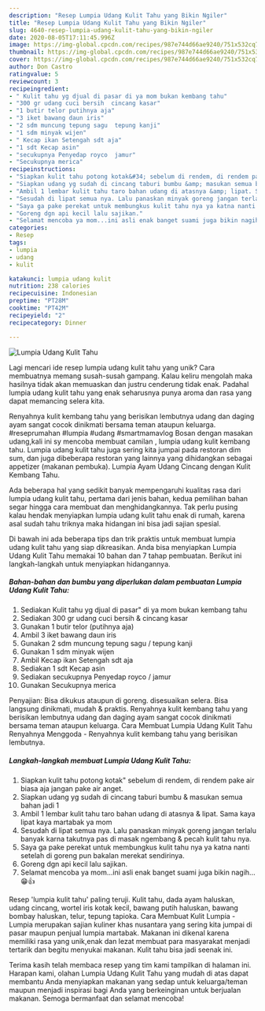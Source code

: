 ```yaml
---
description: "Resep Lumpia Udang Kulit Tahu yang Bikin Ngiler"
title: "Resep Lumpia Udang Kulit Tahu yang Bikin Ngiler"
slug: 4640-resep-lumpia-udang-kulit-tahu-yang-bikin-ngiler
date: 2020-08-05T17:11:45.996Z
image: https://img-global.cpcdn.com/recipes/987e744d66ae9240/751x532cq70/lumpia-udang-kulit-tahu-foto-resep-utama.jpg
thumbnail: https://img-global.cpcdn.com/recipes/987e744d66ae9240/751x532cq70/lumpia-udang-kulit-tahu-foto-resep-utama.jpg
cover: https://img-global.cpcdn.com/recipes/987e744d66ae9240/751x532cq70/lumpia-udang-kulit-tahu-foto-resep-utama.jpg
author: Don Castro
ratingvalue: 5
reviewcount: 3
recipeingredient:
- " Kulit tahu yg djual di pasar di ya mom bukan kembang tahu"
- "300 gr udang cuci bersih  cincang kasar"
- "1 butir telor putihnya aja"
- "3 iket bawang daun iris"
- "2 sdm muncung tepung sagu  tepung kanji"
- "1 sdm minyak wijen"
- " Kecap ikan Setengah sdt aja"
- "1 sdt Kecap asin"
- "secukupnya Penyedap royco  jamur"
- "Secukupnya merica"
recipeinstructions:
- "Siapkan kulit tahu potong kotak&#34; sebelum di rendem, di rendem pake air biasa aja jangan pake air anget."
- "Siapkan udang yg sudah di cincang taburi bumbu &amp; masukan semua bahan jadi 1"
- "Ambil 1 lembar kulit tahu taro bahan udang di atasnya &amp; lipat. Sama kaya lipat kaya martabak ya mom"
- "Sesudah di lipat semua nya. Lalu panaskan minyak goreng jangan terlalu banyak karna takutnya pas di masak ngembang &amp; pecah kulit tahu nya."
- "Saya ga pake perekat untuk membungkus kulit tahu nya ya katna nanti setelah di goreng pun bakalan merekat sendirinya."
- "Goreng dgn api kecil lalu sajikan."
- "Selamat mencoba ya mom...ini asli enak banget suami juga bikin nagih...😁👍"
categories:
- Resep
tags:
- lumpia
- udang
- kulit

katakunci: lumpia udang kulit 
nutrition: 238 calories
recipecuisine: Indonesian
preptime: "PT28M"
cooktime: "PT42M"
recipeyield: "2"
recipecategory: Dinner

---
```



![Lumpia Udang Kulit Tahu](https://img-global.cpcdn.com/recipes/987e744d66ae9240/751x532cq70/lumpia-udang-kulit-tahu-foto-resep-utama.jpg)

Lagi mencari ide resep lumpia udang kulit tahu yang unik? Cara membuatnya memang susah-susah gampang. Kalau keliru mengolah maka hasilnya tidak akan memuaskan dan justru cenderung tidak enak. Padahal lumpia udang kulit tahu yang enak seharusnya punya aroma dan rasa yang dapat memancing selera kita.

Renyahnya kulit kembang tahu yang berisikan lembutnya udang dan daging ayam sangat cocok dinikmati bersama teman ataupun keluarga. #reseprumahan #lumpia #udang #smartmamavlog Bosan dengan masakan udang,kali ini sy mencoba membuat camilan , lumpia udang kulit kembang tahu. Lumpia udang kulit tahu juga sering kita jumpai pada restoran dim sum, dan juga dibeberapa restoran yang lainnya yang dihidangkan sebagai appetizer (makanan pembuka). Lumpia Ayam Udang Cincang dengan Kulit Kembang Tahu.

Ada beberapa hal yang sedikit banyak mempengaruhi kualitas rasa dari lumpia udang kulit tahu, pertama dari jenis bahan, kedua pemilihan bahan segar hingga cara membuat dan menghidangkannya. Tak perlu pusing kalau hendak menyiapkan lumpia udang kulit tahu enak di rumah, karena asal sudah tahu triknya maka hidangan ini bisa jadi sajian spesial.


Di bawah ini ada beberapa tips dan trik praktis untuk membuat lumpia udang kulit tahu yang siap dikreasikan. Anda bisa menyiapkan Lumpia Udang Kulit Tahu memakai 10 bahan dan 7 tahap pembuatan. Berikut ini langkah-langkah untuk menyiapkan hidangannya.

<!--inarticleads1-->

##### Bahan-bahan dan bumbu yang diperlukan dalam pembuatan Lumpia Udang Kulit Tahu:

1. Sediakan  Kulit tahu yg djual di pasar&#34; di ya mom bukan kembang tahu
1. Sediakan 300 gr udang cuci bersih &amp; cincang kasar
1. Gunakan 1 butir telor (putihnya aja)
1. Ambil 3 iket bawang daun iris
1. Gunakan 2 sdm muncung tepung sagu / tepung kanji
1. Gunakan 1 sdm minyak wijen
1. Ambil  Kecap ikan Setengah sdt aja
1. Sediakan 1 sdt Kecap asin
1. Sediakan secukupnya Penyedap royco / jamur
1. Gunakan Secukupnya merica


Penyajian: Bisa dikukus ataupun di goreng. disesuaikan selera. Bisa langsung dinikmati, mudah &amp; praktis. Renyahnya kulit kembang tahu yang berisikan lembutnya udang dan daging ayam sangat cocok dinikmati bersama teman ataupun keluarga. Cara Membuat Lumpia Udang Kulit Tahu Renyahnya Menggoda - Renyahnya kulit kembang tahu yang berisikan lembutnya. 

<!--inarticleads2-->

##### Langkah-langkah membuat Lumpia Udang Kulit Tahu:

1. Siapkan kulit tahu potong kotak&#34; sebelum di rendem, di rendem pake air biasa aja jangan pake air anget.
1. Siapkan udang yg sudah di cincang taburi bumbu &amp; masukan semua bahan jadi 1
1. Ambil 1 lembar kulit tahu taro bahan udang di atasnya &amp; lipat. Sama kaya lipat kaya martabak ya mom
1. Sesudah di lipat semua nya. Lalu panaskan minyak goreng jangan terlalu banyak karna takutnya pas di masak ngembang &amp; pecah kulit tahu nya.
1. Saya ga pake perekat untuk membungkus kulit tahu nya ya katna nanti setelah di goreng pun bakalan merekat sendirinya.
1. Goreng dgn api kecil lalu sajikan.
1. Selamat mencoba ya mom...ini asli enak banget suami juga bikin nagih...😁👍


Resep &#39;lumpia kulit tahu&#39; paling teruji. Kulit tahu, dada ayam haluskan, udang cincang, wortel iris kotak kecil, bawang putih haluskan, bawang bombay haluskan, telur, tepung tapioka. Cara Membuat Kulit Lumpia - Lumpia merupakan sajian kuliner khas nusantara yang sering kita jumpai di pasar maupun penjual lumpia martabak. Makanan ini dikenal karena memiliki rasa yang unik,enak dan lezat membuat para masyarakat menjadi tertarik dan begitu menyukai makanan. Kulit tahu bisa jadi seenak ini. 

Terima kasih telah membaca resep yang tim kami tampilkan di halaman ini. Harapan kami, olahan Lumpia Udang Kulit Tahu yang mudah di atas dapat membantu Anda menyiapkan makanan yang sedap untuk keluarga/teman maupun menjadi inspirasi bagi Anda yang berkeinginan untuk berjualan makanan. Semoga bermanfaat dan selamat mencoba!
